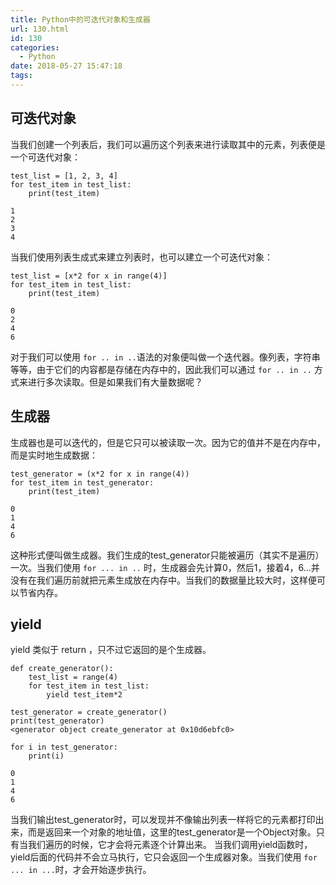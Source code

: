 ```yaml
---
title: Python中的可迭代对象和生成器
url: 130.html
id: 130
categories:
  - Python
date: 2018-05-27 15:47:18
tags:
---
```


可迭代对象
-----

当我们创建一个列表后，我们可以遍历这个列表来进行读取其中的元素，列表便是一个可迭代对象：

    test_list = [1, 2, 3, 4]
    for test_item in test_list:
        print(test_item)
    
    1
    2
    3
    4
    

当我们使用列表生成式来建立列表时，也可以建立一个可迭代对象：

    test_list = [x*2 for x in range(4)]
    for test_item in test_list:
        print(test_item)
    
    0
    2
    4
    6
    

对于我们可以使用 `for .. in ..`语法的对象便叫做一个迭代器。像列表，字符串等等，由于它们的内容都是存储在内存中的，因此我们可以通过 `for .. in ..` 方式来进行多次读取。但是如果我们有大量数据呢？

生成器
---

生成器也是可以迭代的，但是它只可以被读取一次。因为它的值并不是在内存中，而是实时地生成数据：

    test_generator = (x*2 for x in range(4))
    for test_item in test_generator:
        print(test_item)
    
    0
    1
    4
    6
    

这种形式便叫做生成器。我们生成的test_generator只能被遍历（其实不是遍历）一次。当我们使用 `for ... in ..` 时，生成器会先计算0，然后1，接着4，6...并没有在我们遍历前就把元素生成放在内存中。当我们的数据量比较大时，这样便可以节省内存。

yield
-----

yield 类似于 return ，只不过它返回的是个生成器。

    def create_generator():
        test_list = range(4)
        for test_item in test_list:
            yield test_item*2
    
    test_generator = create_generator()
    print(test_generator)
    <generator object create_generator at 0x10d6ebfc0>
    
    for i in test_generator:
        print(i)
    
    0
    1
    4
    6
    

当我们输出test\_generator时，可以发现并不像输出列表一样将它的元素都打印出来，而是返回来一个对象的地址值，这里的test\_generator是一个Object对象。只有当我们遍历的时候，它才会将元素逐个计算出来。 当我们调用yield函数时，yield后面的代码并不会立马执行，它只会返回一个生成器对象。当我们使用 `for ... in ...`时，才会开始逐步执行。